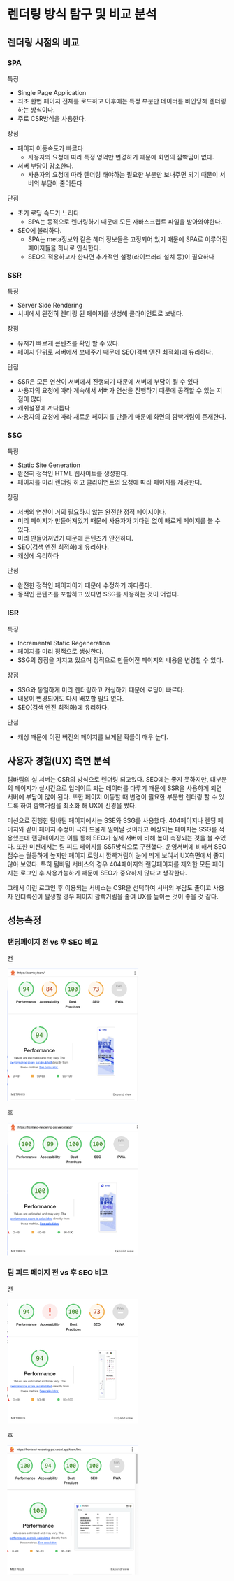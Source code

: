 # 렌더링 방식 탐구 및 비교 분석

## 렌더링 시점의 비교

### SPA

특징

- Single Page Application
- 최초 한번 페이지 전체를 로드하고 이후에는 특정 부분만 데이터를 바인딩해 렌더링하는 방식이다.
- 주로 CSR방식을 사용한다.

장점

- 페이지 이동속도가 빠르다
  - 사용자의 요청에 따라 특정 영역만 변경하기 때문에 화면의 깜빡임이 없다.
- 서버 부담이 감소한다.
  - 사용자의 요청에 따라 렌더링 해야하는 필요한 부분만 보내주면 되기 때문이 서버의 부담이 줄어든다

단점

- 초기 로딩 속도가 느리다
  - SPA는 동적으로 렌더링하기 때문에 모든 자바스크립트 파일을 받아와야한다.
- SEO에 불리하다.
  - SPA는 meta정보와 같은 헤더 정보들은 고정되어 있기 때문에 SPA로 이루어진 페이지들을 하나로 인식한다.
  - SEO으 적용하고자 한다면 추가적인 설정(라이브러리 설치 등)이 필요하다

### SSR

특징

- Server Side Rendering
- 서버에서 완전히 렌더링 된 페이지를 생성해 클라이언트로 보낸다.

장점

- 유저가 빠르게 콘텐츠를 확인 할 수 있다.
- 페이지 단위로 서버에서 보내주기 때문에 SEO(검색 엔진 최적회)에 유리하다.

단점

- SSR은 모든 연산이 서버에서 진행되기 때문에 서버에 부담이 될 수 있다
- 사용자의 요청에 따라 계속해서 서버가 연산을 진행하기 때문에 공격할 수 있는 지점이 많다
- 캐쉬설정에 까다롭다
- 사용자의 요청에 따라 새로운 페이지를 만들기 때문에 화면의 깜빡거림이 존재한다.

### SSG

특징

- Static Site Generation
- 완전히 정적인 HTML 웹사이트를 생성한다.
- 페이지를 미리 렌더링 하고 클라이언트의 요청에 따라 페이지를 제공한다.

장점

- 서버의 연산이 거의 필요하지 않는 완전한 정적 페이지이다.
- 미리 페이지가 만들어져있기 때문에 사용자가 기다림 없이 빠르게 페이지를 볼 수 있다.
- 미리 만들어져있기 때문에 콘텐츠가 안전하다.
- SEO(검색 엔진 최적화)에 유리하다.
- 캐싱에 유리하다

단점

- 완전한 정적인 페이지이기 때문에 수정하기 까다롭다.
- 동적인 콘텐츠를 포함하고 있다면 SSG를 사용하는 것이 어렵다.

### ISR

특징

- Incremental Static Regeneration
- 페이지를 미리 정적으로 생성한다.
- SSG의 장점을 가지고 있으며 정적으로 만들어진 페이지의 내용을 변경할 수 있다.

장점

- SSG와 동일하게 미리 렌더링하고 캐싱하기 때문에 로딩이 빠르다.
- 내용이 변경되어도 다시 배포할 필요 없다.
- SEO(검색 엔진 최적화)에 유리하다.

단점

- 캐싱 때문에 이전 버전의 페이지를 보게될 확률이 매우 높다.

## 사용자 경험(UX) 측면 분석

팀바팀의 실 서버는 CSR의 방식으로 렌더링 되고있다. SEO에는 좋지 못하지만, 대부분의 페이지가 실시간으로 업데이트 되는 데이터를 다루기 때문에 SSR을 사용하게 되면 서버에 부담이 많이 된다. 또한 페이지 이동할 때 변경이 필요한 부분만 렌더링 할 수 있도록 하여 깜빡거림을 최소화 해 UX에 신경을 썼다.

미션으로 진행한 팀바팀 페이지에서는 SSE와 SSG를 사용했다. 404페이지나 렌딩 페이지와 같이 페이지 수정이 극히 드물게 일어날 것이라고 예상되는 페이지는 SSG를 적용했는데 랜딩페이지는 이를 통해 SEO가 실제 서버에 비해 높이 측정되는 것을 볼 수있다. 또한 미션에서는 팀 피드 페이지를 SSR방식으로 구현했다. 운영서버에 비해서 SEO점수는 월등하게 높지만 페이지 로딩시 깜빡거림이 눈에 띄게 보여서 UX측면에서 좋지 않아 보였다. 특히 팀바팀 서비스의 경우 404페이지와 랜딩페이지를 제외한 모든 페이지는 로그인 후 사용가능하기 때문에 SEO가 중요하지 않다고 생각한다.

그래서 이런 로그인 후 이용되는 서비스는 CSR을 선택하여 서버의 부담도 줄이고 사용자 인터렉션이 발생할 경우 페이지 깜빡거림을 줄여 UX를 높이는 것이 좋을 것 같다.

## 성능측정

### 랜딩페이지 전 vs 후 SEO 비교

전

<img src = 'public/assets/스크린샷 2023-10-16 오후 4.56.28.png' width='300px'>

후

<img src = 'public/assets/스크린샷 2023-10-16 오후 4.57.21.png' width='300px'>

### 팀 피드 페이지 전 vs 후 SEO 비교

전

<img src = 'public/assets/스크린샷 2023-10-16 오후 5.02.54.png' width='300px'>

후

<img src = 'public/assets/스크린샷 2023-10-16 오후 3.43.35.png' width='300px'>
